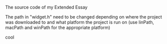 The source code of my Extended Essay

The path in "widget.h" need to be changed depending on where the project was downloaded to and what platform the project is run on (use linPath, macPath and winPath for the appropriate platform)

cool
